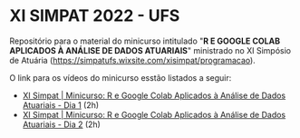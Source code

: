 # XI SIMPAT 2022 - UFS



Repositório para o material do minicurso intitulado "**R E GOOGLE COLAB APLICADOS À ANÁLISE DE DADOS ATUARIAIS**" ministrado no XI Simpósio de Atuária (https://simpatufs.wixsite.com/xisimpat/programacao). 

O link para os vídeos do minicurso esstão listados a seguir:

* [XI Simpat | Minicurso: R e Google Colab Aplicados à Análise de Dados Atuariais - Dia 1](https://www.youtube.com/watch?v=KLoBqHjYlPQ&t=102s) (2h)
* [XI Simpat | Minicurso: R e Google Colab Aplicados à Análise de Dados Atuariais - Dia 2](https://www.youtube.com/watch?v=J_PLnRFnLdQ&t=207s) (2h)
